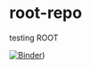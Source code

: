 # root-repo
testing ROOT

[![Binder]([https://mybinder.org/badge_logo.svg)](https://mybinder.org/v2/gh/daigaku-sei/root-repo/main?urlpath=lab))
